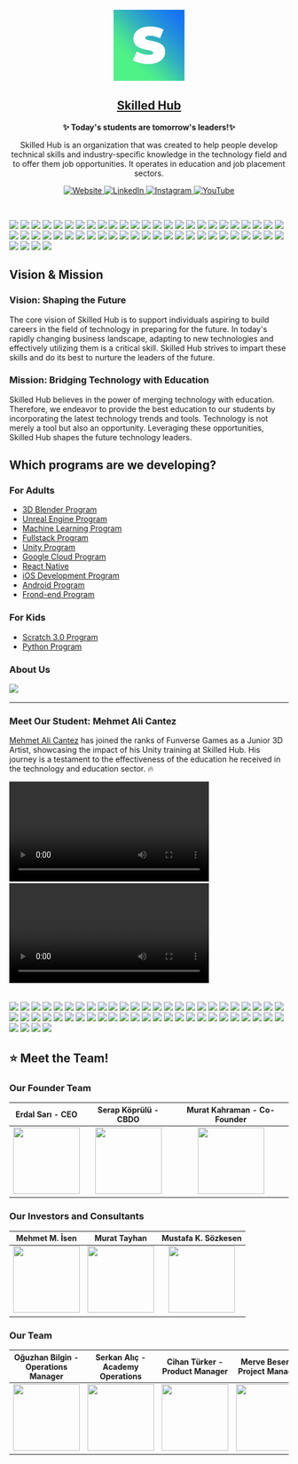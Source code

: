 <p align="center">
  <img src="https://github.com/SKILLED-Academy/Skilled-Hub/blob/main/SYMBOL_LOGO.png" height="128">
   <h2 align="center"><a href="https://bento.me/skilled">Skilled Hub</a></h2>
  <p align="center">
<b>✨ Today's students are tomorrow's leaders!✨ </b>
  <p align="center">Skilled Hub is an organization that was created to help people develop technical skills and industry-specific knowledge in the technology field and to offer them job opportunities. It operates in education and job placement sectors.<p>
   <p align="center">
    <a href="https://skilledhub.xyz/">
    	<img src="https://img.shields.io/badge/website-practices?style=flat&color=1470f9&link=https%3A%2F%2Fskilledhub.xyz%2F" alt="Website" />
    </a>
    <a href="https://www.linkedin.com/company/weareskilledhub/">
    	<img src="https://img.shields.io/badge/linkedin-practices?style=flat&color=1470f9&link=https%3A%2F%2Fwww.linkedin.com%2Fcompany%2Fweareskilledhub%2F" alt="LinkedIn" />
    </a>
    <a href="https://www.instagram.com/weareskilledhub/">
    	<img src="https://img.shields.io/badge/instagram-practices?style=flat&color=1470f9&link=https%3A%2F%2Fwww.instagram.com%2Fweareskilledhub%2F" alt="Instagram" />
    </a>
    <a href="https://www.youtube.com/@weareskilledhub">
    	<img src="https://img.shields.io/badge/youtube-practices?style=flat&color=1470f9&link=https%3A%2F%2Fwww.youtube.com%2F%40weareskilledhub" alt="YouTube" />
    </a>
  </p>
</p>
</p>

<br>

![](https://img.shields.io/badge/-pathlong?color=4ff287) ![](https://img.shields.io/badge/-pathlong?color=4ff287) ![](https://img.shields.io/badge/-pathlong?color=4ff287) ![](https://img.shields.io/badge/-pathlong?color=4ff287) ![](https://img.shields.io/badge/-pathlong?color=4ff287) ![](https://img.shields.io/badge/-pathlong?color=4ff287) ![](https://img.shields.io/badge/-pathlong?color=4ff287) ![](https://img.shields.io/badge/-pathlong?color=4ff287) ![](https://img.shields.io/badge/-pathlong?color=4ff287) ![](https://img.shields.io/badge/-pathlong?color=4ff287) ![](https://img.shields.io/badge/-pathlong?color=4ff287) ![](https://img.shields.io/badge/-pathlong?color=4ff287) ![](https://img.shields.io/badge/-pathlong?color=4ff287) ![](https://img.shields.io/badge/-pathlong?color=4ff287) ![](https://img.shields.io/badge/-pathlong?color=4ff287) ![](https://img.shields.io/badge/-pathlong?color=4ff287) ![](https://img.shields.io/badge/-pathlong?color=4ff287) ![](https://img.shields.io/badge/-pathlong?color=4ff287) ![](https://img.shields.io/badge/-pathlong?color=4ff287) ![](https://img.shields.io/badge/-pathlong?color=4ff287) ![](https://img.shields.io/badge/-pathlong?color=4ff287) ![](https://img.shields.io/badge/-pathlong?color=4ff287) ![](https://img.shields.io/badge/-pathlong?color=4ff287) ![](https://img.shields.io/badge/-pathlong?color=4ff287) ![](https://img.shields.io/badge/-pathlong?color=4ff287) ![](https://img.shields.io/badge/-pathlong?color=4ff287) ![](https://img.shields.io/badge/-pathlong?color=4ff287) ![](https://img.shields.io/badge/-pathlong?color=4ff287) ![](https://img.shields.io/badge/-pathlong?color=4ff287) ![](https://img.shields.io/badge/-pathlong?color=4ff287) ![](https://img.shields.io/badge/-pathlong?color=4ff287) ![](https://img.shields.io/badge/-pathlong?color=4ff287) ![](https://img.shields.io/badge/-pathlong?color=4ff287) ![](https://img.shields.io/badge/-pathlong?color=4ff287) ![](https://img.shields.io/badge/-pathlong?color=4ff287) ![](https://img.shields.io/badge/-pathlong?color=4ff287) ![](https://img.shields.io/badge/-pathlong?color=4ff287) ![](https://img.shields.io/badge/-pathlong?color=4ff287) ![](https://img.shields.io/badge/-pathlong?color=4ff287) ![](https://img.shields.io/badge/-pathlong?color=4ff287) ![](https://img.shields.io/badge/-pathlong?color=4ff287) ![](https://img.shields.io/badge/-pathlong?color=4ff287) ![](https://img.shields.io/badge/-pathlong?color=4ff287) ![](https://img.shields.io/badge/-pathlong?color=4ff287) ![](https://img.shields.io/badge/-pathlong?color=4ff287) ![](https://img.shields.io/badge/-pathlong?color=4ff287) ![](https://img.shields.io/badge/-pathlong?color=4ff287) ![](https://img.shields.io/badge/-pathlong?color=4ff287) ![](https://img.shields.io/badge/-pathlong?color=4ff287) ![](https://img.shields.io/badge/-pathlong?color=4ff287) ![](https://img.shields.io/badge/-pathlong?color=4ff287) ![](https://img.shields.io/badge/-pathlong?color=4ff287) ![](https://img.shields.io/badge/-pathlong?color=4ff287) ![](https://img.shields.io/badge/-pathlong?color=4ff287)

## Vision & Mission

### Vision: Shaping the Future

The core vision of Skilled Hub is to support individuals aspiring to build careers in the field of technology in preparing for the future. In today's rapidly changing business landscape, adapting to new technologies and effectively utilizing them is a critical skill. Skilled Hub strives to impart these skills and do its best to nurture the leaders of the future.

### Mission: Bridging Technology with Education

Skilled Hub believes in the power of merging technology with education. Therefore, we endeavor to provide the best education to our students by incorporating the latest technology trends and tools. Technology is not merely a tool but also an opportunity. Leveraging these opportunities, Skilled Hub shapes the future technology leaders.

## Which programs are we developing?

### For Adults
* [3D Blender Program](https://skilledhub.xyz/products/3d-blender-program)
* [Unreal Engine Program](https://skilledhub.xyz/products/unreal-engine-program)
* [Machine Learning Program](https://skilledhub.xyz/products/machine-learning-program)
* [Fullstack Program](https://skilledhub.xyz/products/fullstack-program)
* [Unity Program](https://skilledhub.xyz/products/game-dev-unity-program)
* [Google Cloud Program](https://skilledhub.xyz/products/google-cloud-program)
* [React Native](https://skilledhub.xyz/products/react-native-program)
* [iOS Development Program](https://skilledhub.xyz/products/ios-gelistirici-program)
* [Android Program](https://skilledhub.xyz/products/android-program)
* [Frond-end Program](https://skilledhub.xyz/products/front-end-program)

### For Kids
* [Scratch 3.0 Program](https://skilledhub.xyz/products/scratch-3-0-kodlama-dunyasina-yolculuk)
* [Python Program](https://skilledhub.xyz/products/python-start)

### About Us
<a href="https://skilledhub.xyz/pages/hakkimizda"><img src="https://github.com/SKILLED-Academy/.github/blob/main/profile/banner_Github_2.png"></img></a>

---

### Meet Our Student: Mehmet Ali Cantez

[Mehmet Ali Cantez](https://www.linkedin.com/in/malicantez/) has joined the ranks of Funverse Games as a Junior 3D Artist, showcasing the impact of his Unity training at Skilled Hub. His journey is a testament to the effectiveness of the education he received in the technology and education sector. 🔥

<div>
<video autoplay loop src="https://github.com/SKILLED-Academy/Skilled-Hub/assets/77210864/2bd1334b-997e-443f-bc4f-54a4fdd58094" width="360"></video><video autoplay loop src="https://github.com/SKILLED-Academy/Skilled-Hub/assets/77210864/b2671549-74ef-4692-878a-4cf9be16db8d" width="360"></video>
</div>

<br>

![](https://img.shields.io/badge/-pathlong?color=4ff287) ![](https://img.shields.io/badge/-pathlong?color=4ff287) ![](https://img.shields.io/badge/-pathlong?color=4ff287) ![](https://img.shields.io/badge/-pathlong?color=4ff287) ![](https://img.shields.io/badge/-pathlong?color=4ff287) ![](https://img.shields.io/badge/-pathlong?color=4ff287) ![](https://img.shields.io/badge/-pathlong?color=4ff287) ![](https://img.shields.io/badge/-pathlong?color=4ff287) ![](https://img.shields.io/badge/-pathlong?color=4ff287) ![](https://img.shields.io/badge/-pathlong?color=4ff287) ![](https://img.shields.io/badge/-pathlong?color=4ff287) ![](https://img.shields.io/badge/-pathlong?color=4ff287) ![](https://img.shields.io/badge/-pathlong?color=4ff287) ![](https://img.shields.io/badge/-pathlong?color=4ff287) ![](https://img.shields.io/badge/-pathlong?color=4ff287) ![](https://img.shields.io/badge/-pathlong?color=4ff287) ![](https://img.shields.io/badge/-pathlong?color=4ff287) ![](https://img.shields.io/badge/-pathlong?color=4ff287) ![](https://img.shields.io/badge/-pathlong?color=4ff287) ![](https://img.shields.io/badge/-pathlong?color=4ff287) ![](https://img.shields.io/badge/-pathlong?color=4ff287) ![](https://img.shields.io/badge/-pathlong?color=4ff287) ![](https://img.shields.io/badge/-pathlong?color=4ff287) ![](https://img.shields.io/badge/-pathlong?color=4ff287) ![](https://img.shields.io/badge/-pathlong?color=4ff287) ![](https://img.shields.io/badge/-pathlong?color=4ff287) ![](https://img.shields.io/badge/-pathlong?color=4ff287) ![](https://img.shields.io/badge/-pathlong?color=4ff287) ![](https://img.shields.io/badge/-pathlong?color=4ff287) ![](https://img.shields.io/badge/-pathlong?color=4ff287) ![](https://img.shields.io/badge/-pathlong?color=4ff287) ![](https://img.shields.io/badge/-pathlong?color=4ff287) ![](https://img.shields.io/badge/-pathlong?color=4ff287) ![](https://img.shields.io/badge/-pathlong?color=4ff287) ![](https://img.shields.io/badge/-pathlong?color=4ff287) ![](https://img.shields.io/badge/-pathlong?color=4ff287) ![](https://img.shields.io/badge/-pathlong?color=4ff287) ![](https://img.shields.io/badge/-pathlong?color=4ff287) ![](https://img.shields.io/badge/-pathlong?color=4ff287) ![](https://img.shields.io/badge/-pathlong?color=4ff287) ![](https://img.shields.io/badge/-pathlong?color=4ff287) ![](https://img.shields.io/badge/-pathlong?color=4ff287) ![](https://img.shields.io/badge/-pathlong?color=4ff287) ![](https://img.shields.io/badge/-pathlong?color=4ff287) ![](https://img.shields.io/badge/-pathlong?color=4ff287) ![](https://img.shields.io/badge/-pathlong?color=4ff287) ![](https://img.shields.io/badge/-pathlong?color=4ff287) ![](https://img.shields.io/badge/-pathlong?color=4ff287) ![](https://img.shields.io/badge/-pathlong?color=4ff287) ![](https://img.shields.io/badge/-pathlong?color=4ff287) ![](https://img.shields.io/badge/-pathlong?color=4ff287) ![](https://img.shields.io/badge/-pathlong?color=4ff287) ![](https://img.shields.io/badge/-pathlong?color=4ff287) ![](https://img.shields.io/badge/-pathlong?color=4ff287)

## ⭐️ Meet the Team!

### Our Founder Team

Erdal Sarı - CEO | Serap Köprülü - CBDO | Murat Kahraman - Co-Founder
:------------:|:-------------:|:-------------:
<img src="https://media.licdn.com/dms/image/D4D03AQGOaoVlRsLGKQ/profile-displayphoto-shrink_800_800/0/1698400975606?e=2147483647&v=beta&t=pcSIBqMCN0JU4lbDHU4nyR_CnVX4M2Y9X_SdDG0R0iA" height="120" width="120" > | <img src="https://globalhrsummit.org/assets/img/trainers/2023/SERAP-K%C3%96PR%C3%9CL%C3%9C-Y.jpg" height="120" width="120" > | <img src="https://media.licdn.com/dms/image/C4E03AQEglFfJToQUnQ/profile-displayphoto-shrink_800_800/0/1646561616509?e=2147483647&v=beta&t=58X0NZBXWjXYrZS9wsKYm43qBqPIPmYWwpchBbRfE68" height="120" width="120" >

### Our Investors and Consultants

Mehmet M. İsen | Murat Tayhan | Mustafa K. Sözkesen 
:------------:|:-------------:|:-------------:
<img src="https://www.baichukuk.com/dosyalar/2023/09/AV.-MEHMET-MURAT-ISEN-500x500.jpg" height="120" width="120" > | <img src="https://pbs.twimg.com/profile_images/1686488981926707205/Ql1Yq-JT_400x400.jpg" height="120" width="120" > | <img src="https://media.licdn.com/dms/image/C4D03AQGP_ysoaSIHNQ/profile-displayphoto-shrink_800_800/0/1580845807391?e=2147483647&v=beta&t=N5JfLOFyLfs0UnaEbmCKpUESPCkqNaVd3j4ikarIvQY" height="120" width="120" >

### Our Team

Oğuzhan Bilgin - Operations Manager | Serkan Alıç - Academy Operations | Cihan Türker - Product Manager | Merve Besen - Project Manager
:------------:|:-------------:|:-------------:|:-------------:
<img src="https://media.licdn.com/dms/image/D4D03AQF2x-bUf7NAYQ/profile-displayphoto-shrink_400_400/0/1697884265886?e=1705536000&v=beta&t=hEUecucIv8PNxQ71A5VCc6UdENM-y3T78Dca0L2c25w" height="120" width="120" > | <img src="https://media.licdn.com/dms/image/C4D03AQGaHs770LK6_A/profile-displayphoto-shrink_200_200/0/1660481463469?e=1701907200&v=beta&t=zxyxSLwyjwI6MJzcwC3XoxxYtSPclSch8-nYl-61dBU" height="120" width="120" > | <img src="https://media.licdn.com/dms/image/D4D03AQH9ArBHdB1udg/profile-displayphoto-shrink_400_400/0/1694071275387?e=1701907200&v=beta&t=2U9-hgScMolHStZa5FnOERGZyr34w33Czjs_pY1kCMU" height="120" width="120" > | <img src="https://media.licdn.com/dms/image/D5603AQGDA6lSGwMpkg/profile-displayphoto-shrink_200_200/0/1695682822218?e=2147483647&v=beta&t=eLiYogWZChl5ZvrNBz8VuyCeYDxkMsR37KCdrKxv3Js" height="120" width="120" >
